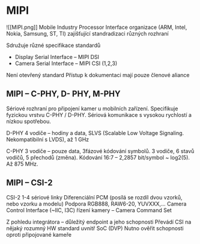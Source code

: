# MIPI
![[MIPI.png]]
Mobile Industry Processor Interface
organizace (ARM, Intel, Nokia, Samsung, ST, TI) zajišťující standradizaci různých rozhraní

Sdružuje různé specifikace standardů
- Display Serial Interface – MIPI DSI
- Camera Serial Interface – MIPI CSI (1,2,3)

Není otevřený standard
Přístup k dokumentaci mají pouze členové aliance

## MIPI – C-PHY, D- PHY, M-PHY
Sériové rozhraní pro připojení kamer u mobilních zařízení. Specifikuje fyzickou vrstvu C-PHY / D-PHY. Sériová komunikace s vysokou rychlostí a nízkou spotřebou.

D-PHY 
4 vodiče – hodiny a data, SLVS (Scalable Low Voltage Signaling. Nekompatibilní s LVDS), až 1 GHz

C-PHY 
3 vodiče – pouze data, 3fázové kódování symbolů.
3 vodiče, 6 stavů vodičů, 5 přechodů (změna). Kódování 16:7 – 2,2857 bit/symbol ~ log2(5).
Až 875 MHz.

## MIPI – CSI-2
CSI-2
1-4 sériové linky
Diferenciální PCM (posílá se rozdíl dvou vzorků, nebo vzorku a modelu)
Podpora RGB888, RAW6-20, YUVXXX,…
Camera Control Interface (~IIC, I3C)
řízení kamery – Camera Command Set

Z pohledu integrátora – důležitý endpoint a jeho schopnosti
Převádí CSI na nějaký rozumný HW standard uvnitř SoC (DVP)
Nutno ověřit schopnosti oproti připojované kameře